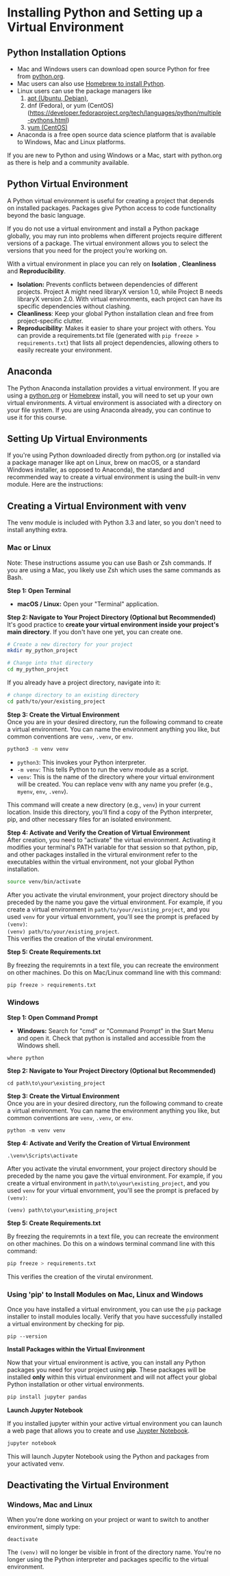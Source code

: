 # Installing Python and Setting up a Virtual Environment

## Python Installation Options

* Mac and Windows users can download open source Python for free from [python.org](https://www.python.org/downloads/).  
* Mac users can also use [Homebrew to install Python](https://docs.brew.sh/Homebrew-and-Python).  
* Linux users can use the package managers like 
    1. [apt (Ubuntu, Debian)](https://docs.python-guide.org/starting/install3/linux/), 
    2. dnf (Fedora), or yum (CentOS) (https://developer.fedoraproject.org/tech/languages/python/multiple-pythons.html)
    3. [yum (CentOS)](https://www.liquidweb.com/blog/how-to-install-python-3-on-centos-7/)  
* Anaconda is a free open source data science platform that is available to Windows, Mac and Linux platforms.  

If you are new to Python and using Windows or a Mac, start with
python.org as there is help and a community available.

## Python Virtual Environment

A Python virtual environment is useful for creating a project that depends on installed packages. Packages give Python access to code functionality beyond the basic language. 
 
If you do not use a virtual environment and install a Python package globally, you may run into problems when different projects require different versions of a package. The virtual environment allows you to select the versions that you need for the project you’re working on.  

With a virtual environment in place you can rely on **Isolation** , **Cleanliness** and **Reproducibility**.  
- **Isolation:** Prevents conflicts between dependencies of different projects. Project A might need libraryX version 1.0, while Project B needs libraryX version
2.0. With virtual environments, each project can have its specific dependencies
without clashing.
- **Cleanliness**: Keep your global Python installation clean and free from
project-specific clutter.
- **Reproducibility**: Makes it easier to share your project with others. You can provide a requirements.txt file (generated with `pip freeze > requirements.txt`) that lists all project dependencies, allowing others to
easily recreate your environment.

## Anaconda

The Python Anaconda installation provides a virtual environment. If you are using a
[python.org](https://www.python.org/) or [Homebrew](https://docs.brew.sh/Homebrew-and-Python) install, you will need to set up your own virtual environments.
A virtual environment is associated with a directory on your file system.
If you are using Anaconda already, you can continue to use it for this course.

## Setting Up Virtual Environments

If you're using Python downloaded directly from python.org (or installed via a
package manager like apt on Linux, brew on macOS, or a standard Windows installer,
as opposed to Anaconda), the standard and recommended way to create a virtual
environment is using the built-in venv module.
Here are the instructions:

## Creating a Virtual Environment with venv
The venv module is included with Python 3.3 and later, so you don't need to install
anything extra.

### Mac or Linux 

Note: These instructions assume you can use Bash or Zsh commands. If you are using a Mac, you likely use Zsh which uses the same commands as Bash. 
 
**Step 1: Open Terminal**  
- **macOS / Linux:** Open your "Terminal" application.  

**Step 2: Navigate to Your Project Directory (Optional but Recommended)**  
It's good practice to **create your virtual environment inside your project's main
directory**. If you don't have one yet, you can create one.  

```bash
# Create a new directory for your project
mkdir my_python_project 

# Change into that directory 
cd my_python_project
```

If you already have a project directory, navigate into it:  

```bash
# change directory to an existing directory
cd path/to/your/existing_project
```

**Step 3: Create the Virtual Environment**  
Once you are in your desired directory, run the following command to create a virtual environment. You can name the environment anything you like, but common
conventions are `venv`, `.venv`, or `env`.  

```bash
python3 -m venv venv
```

- `python3`: This invokes your Python interpreter. 
- `-m venv`: This tells Python to run the venv module as a script.   
- `venv`: This is the name of the directory where your virtual environment will be
created. You can replace venv with any name you prefer (e.g., `myenv`, `env`,
`.venv`). 

This command will create a new directory (e.g., `venv`) in your current location. Inside this directory, you'll find a copy of the Python interpreter, pip, and other necessary files for an isolated environment.  

**Step 4: Activate and Verify the Creation of Virtual Environment**  
After creation, you need to "activate" the virtual environment. Activating it modifies your terminal's PATH variable for that session so that python, pip, and other packages installed in the virtural environment refer to the executables within the virtual environment, not your global Python installation.  

```bash
source venv/bin/activate
```
After you activate the virutal environment, your project directory should be preceded by the
name you gave the virtual environment.  For example, if you create a virtual environment in 
`path/to/your/existing_project`, and you used `venv` for your virtual envornment, you'll see the prompt is prefaced by `(venv)`:   
`(venv) path/to/your/existing_project`.  
This verifies the creation of the virutal environment. 

**Step 5: Create Requirements.txt**

By freezing the requiremnts in a text file, you can recreate the environment on other machines.
Do this on Mac/Linux command line with this command:

```bash
pip freeze > requirements.txt
```



### Windows
**Step 1: Open Command Prompt**  
- **Windows:** Search for "cmd" or "Command Prompt" in the Start Menu and open it.
Check that python is installed and accessible from the Windows shell.

```shell
where python
```
**Step 2: Navigate to Your Project Directory (Optional but Recommended)**  

```shell
cd path\to\your\existing_project
```

**Step 3: Create the Virtual Environment**  
Once you are in your desired directory, run the following command to create a virtual environment. You can name the environment anything you like, but common
conventions are `venv`, `.venv`, or `env`.  

```shell
python -m venv venv
```

**Step 4: Activate and Verify the Creation of Virtual Environment**  

```shell
.\venv\Scripts\activate
```
After you activate the virutal envornment, your project directory should be preceded by the
name you gave the virtual environment.  For example, if you create a virtual environment in 
`path\to\your\existing_project`, and you used `venv` for your virtual envornment, you'll see the prompt is prefaced by `(venv)`:

```shell
(venv) path\to\your\existing_project
```

**Step 5: Create Requirements.txt**

By freezing the requiremnts in a text file, you can recreate the environment on other machines.
Do this on a windows terminal command line with this command:

```bash
pip freeze > requirements.txt
```

This verifies the creation of the virutal environment.

### Using 'pip' to Install Modules on Mac, Linux and Windows

Once you have installed a virtual environment, you can use the `pip` package installer to
install modules locally.  Verify that you have successfully installed a virtual environment 
by checking for pip.

```
pip --version
```

**Install Packages within the Virtual Environment**  

Now that your virtual environment is active, you can install any Python packages you need for your project using **pip**. These packages will be installed **only** within this virtual environment and will not affect your global Python installation or other virtual environments.  

```bash
pip install jupyter pandas
```

**Launch Jupyter Notebook**  

If you installed jupyter within your active virtual environment you can launch a web page that allows you to create and use [Juypter Notebook](https://docs.jupyter.org/en/latest/). 

```bash
jupyter notebook
```

This will launch Jupyter Notebook using the Python and packages from your activated
venv.  

## Deactivating the Virtual Environment 

### Windows, Mac and Linux
When you're done working on your project or want to switch to another environment,
simply type:

```shell
deactivate
```

The `(venv)` will no longer be visible in front of the directory name.  You're no longer using the Python interpreter and packages specific to the virtual environment.


